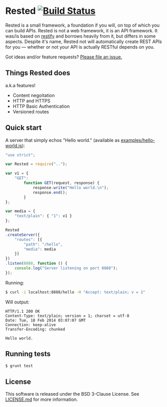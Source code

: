 Rested [![Build Status](https://travis-ci.org/whymarrh/rested.png)](https://travis-ci.org/whymarrh/rested)
======

Rested is a small framework, a foundation if you will, on top of which you can build APIs. Rested is not a web framework, it is an API framework. It was/is based on [restify] and borrows heavily from it, but differs in some aspects. Despite it's name, Rested not will automatically create REST APIs for you &mdash; whether or not your API is actually RESTful depends on you.

Got ideas and/or feature requests? [Please file an issue.](https://github.com/whymarrh/rested/issues)

Things Rested does
------------------

a.k.a features!

- Content negoitation
- HTTP and HTTPS
- HTTP Basic Authentication
- Versioned routes

Quick start
-----------

A server that simply echos "Hello world." (available as [examples/hello-world.js](examples/hello-world.js)):

```js
"use strict";

var Rested = require("..");

var v1 = {
    "GET":
        function GET(request, response) {
            response.write("Hello world.\n");
            response.end();
        }
};

var media = {
    "text/plain": { "1": v1 }
};

Rested
.createServer({
    "routes": [{
        "path": "/hello",
        "media": media
    }]
})
.listen(8888, function () {
    console.log("Server listening on port 8888");
});
```

Running:

```bash
$ curl -i localhost:8888/hello -H "Accept: text/plain; v = 1"
```

Will output:

```
HTTP/1.1 200 OK
Content-Type: text/plain; version = 1; charset = utf-8
Date: Tue, 18 Feb 2014 03:07:07 GMT
Connection: keep-alive
Transfer-Encoding: chunked

Hello world.
```

Running tests
-------------

```bash
$ grunt test
```

License
-------

This software is released under the BSD 3-Clause License. See [LICENSE.md](LICENSE.md) for more information.

  [restify]:https://github.com/mcavage/node-restify
